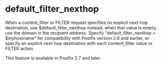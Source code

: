 # default_filter_nexthop 

 When a content_filter or FILTER request specifies no explicit
next-hop destination, use $default_filter_nexthop instead; when
that value is empty, use the domain in the recipient address.
Specify "default_filter_nexthop = $myhostname" for compatibility
with Postfix version 2.6 and earlier, or specify an explicit next-hop
destination with each content_filter value or FILTER action. 

 This feature is available in Postfix 2.7 and later.  



